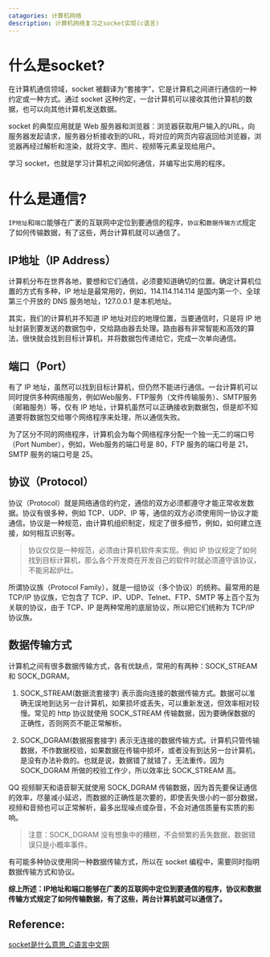 ```yaml
---
catagories: 计算机网络
description: 计算机网络复习之socket实现(c语言)
---
```



# 什么是socket?

在计算机通信领域，socket 被翻译为“套接字”，它是计算机之间进行通信的一种约定或一种方式。通过 socket 这种约定，一台计算机可以接收其他计算机的数据，也可以向其他计算机发送数据。

socket 的典型应用就是 Web 服务器和浏览器：浏览器获取用户输入的URL，向服务器发起请求，服务器分析接收到的URL，将对应的网页内容返回给浏览器，浏览器再经过解析和渲染，就将文字、图片、视频等元素呈现给用户。

学习 socket，也就是学习计算机之间如何通信，并编写出实用的程序。

# 什么是通信?

`IP地址`和`端口`能够在广袤的互联网中定位到要通信的程序，`协议`和`数据传输方式`规定了如何传输数据，有了这些，两台计算机就可以通信了。

## IP地址（IP Address）

计算机分布在世界各地，要想和它们通信，必须要知道确切的位置。确定计算机位置的方式有多种，IP 地址是最常用的，例如，114.114.114.114 是国内第一个、全球第三个开放的 DNS 服务地址，127.0.0.1 是本机地址。

其实，我们的计算机并不知道 IP 地址对应的地理位置，当要通信时，只是将 IP 地址封装到要发送的数据包中，交给路由器去处理。路由器有非常智能和高效的算法，很快就会找到目标计算机，并将数据包传递给它，完成一次单向通信。

## 端口（Port）

有了 IP 地址，虽然可以找到目标计算机，但仍然不能进行通信。一台计算机可以同时提供多种网络服务，例如Web服务、FTP服务（文件传输服务）、SMTP服务（邮箱服务）等，仅有 IP 地址，计算机虽然可以正确接收到数据包，但是却不知道要将数据包交给哪个网络程序来处理，所以通信失败。

为了区分不同的网络程序，计算机会为每个网络程序分配一个独一无二的端口号（Port Number），例如，Web服务的端口号是 80，FTP 服务的端口号是 21，SMTP 服务的端口号是 25。

## 协议（Protocol）

协议（Protocol）就是网络通信的约定，通信的双方必须都遵守才能正常收发数据。协议有很多种，例如 TCP、UDP、IP 等，通信的双方必须使用同一协议才能通信。协议是一种规范，由计算机组织制定，规定了很多细节，例如，如何建立连接，如何相互识别等。

> 协议仅仅是一种规范，必须由计算机软件来实现。例如 IP 协议规定了如何找到目标计算机，那么各个开发商在开发自己的软件时就必须遵守该协议，不能另起炉灶。

所谓协议族（Protocol Family），就是一组协议（多个协议）的统称。最常用的是 TCP/IP 协议族，它包含了 TCP、IP、UDP、Telnet、FTP、SMTP 等上百个互为关联的协议，由于 TCP、IP 是两种常用的底层协议，所以把它们统称为 TCP/IP 协议族。

## 数据传输方式

计算机之间有很多数据传输方式，各有优缺点，常用的有两种：SOCK_STREAM 和 SOCK_DGRAM。

1) SOCK_STREAM(数据流套接字) 表示面向连接的数据传输方式。数据可以准确无误地到达另一台计算机，如果损坏或丢失，可以重新发送，但效率相对较慢。常见的 http 协议就使用 SOCK_STREAM 传输数据，因为要确保数据的正确性，否则网页不能正常解析。

2) SOCK_DGRAM(数据报套接字) 表示无连接的数据传输方式。计算机只管传输数据，不作数据校验，如果数据在传输中损坏，或者没有到达另一台计算机，是没有办法补救的。也就是说，数据错了就错了，无法重传。因为 SOCK_DGRAM 所做的校验工作少，所以效率比 SOCK_STREAM 高。

QQ 视频聊天和语音聊天就使用 SOCK_DGRAM 传输数据，因为首先要保证通信的效率，尽量减小延迟，而数据的正确性是次要的，即使丢失很小的一部分数据，视频和音频也可以正常解析，最多出现噪点或杂音，不会对通信质量有实质的影响。

> 注意：SOCK_DGRAM 没有想象中的糟糕，不会频繁的丢失数据，数据错误只是小概率事件。

有可能多种协议使用同一种数据传输方式，所以在 socket 编程中，需要同时指明数据传输方式和协议。

**综上所述：IP地址和端口能够在广袤的互联网中定位到要通信的程序，协议和数据传输方式规定了如何传输数据，有了这些，两台计算机就可以通信了。**



## Reference:
[socket是什么意思_C语言中文网](http://c.biancheng.net/cpp/html/3029.html)